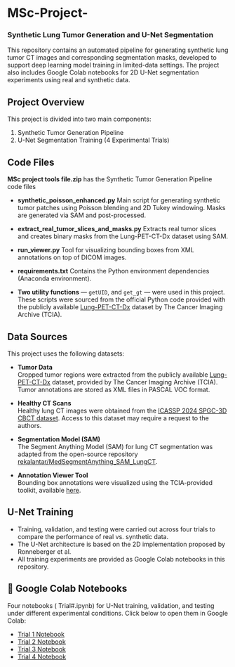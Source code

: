 # MSc-Project-
### Synthetic Lung Tumor Generation and U-Net Segmentation
This repository contains an automated pipeline for generating synthetic lung tumor CT images and corresponding segmentation masks, developed to support deep learning model training in limited-data settings. The project also includes Google Colab notebooks for 2D U-Net segmentation experiments using real and synthetic data.


## Project Overview

This project is divided into two main components:

1. Synthetic Tumor Generation Pipeline
2. U-Net Segmentation Training (4 Experimental Trials)

## Code Files
**MSc project tools file.zip** has the Synthetic Tumor Generation Pipeline code files

- **synthetic_poisson_enhanced.py**
Main script for generating synthetic tumor patches using Poisson blending and 2D Tukey windowing. Masks are generated via SAM and post-processed.

- **extract_real_tumor_slices_and_masks.py**
Extracts real tumor slices and creates binary masks from the Lung-PET-CT-Dx dataset using SAM.

- **run_viewer.py**
Tool for visualizing bounding boxes from XML annotations on top of DICOM images.

- **requirements.txt**
Contains the Python environment dependencies (Anaconda environment).

- **Two utility functions** —  `getUID`, and `get_gt`  — were used in this project. These scripts were sourced from the official Python code provided with the publicly available [Lung-PET-CT-Dx](https://www.cancerimagingarchive.net/collection/lung-pet-ct-dx/) dataset by The Cancer Imaging Archive (TCIA).


##  Data Sources

This project uses the following datasets:

- **Tumor Data**  
  Cropped tumor regions were extracted from the publicly available [Lung-PET-CT-Dx](https://www.cancerimagingarchive.net/collection/lung-pet-ct-dx/) dataset, provided by The Cancer Imaging Archive (TCIA). Tumor annotations are stored as XML files in PASCAL VOC format.

- **Healthy CT Scans**  
  Healthy lung CT images were obtained from the [ICASSP 2024 SPGC-3D CBCT dataset](https://sites.google.com/view/icassp2024-spgc-3dcbct/data?authuser=0). Access to this dataset may require a request to the authors.

- **Segmentation Model (SAM)**  
  The Segment Anything Model (SAM) for lung CT segmentation was adapted from the open-source repository [rekalantar/MedSegmentAnything_SAM_LungCT](https://github.com/rekalantar/MedSegmentAnything_SAM_LungCT).

- **Annotation Viewer Tool**  
  Bounding box annotations were visualized using the TCIA-provided toolkit, available [here](https://www.cancerimagingarchive.net/wp-content/uploads/VisualizationTools.zip).

## U-Net Training
- Training, validation, and testing were carried out across four trials to compare the performance of real vs. synthetic data.
- The U-Net architecture is based on the 2D implementation proposed by Ronneberger et al.
- All training experiments are provided as Google Colab notebooks in this repository.

## 🚀 Google Colab Notebooks
Four notebooks ( Trial#.ipynb) for U-Net training, validation, and testing under different experimental conditions.
Click below to open them in Google Colab:

- [Trial 1 Notebook](https://drive.google.com/file/d/199nOQGTIj9nILdAsfkH4EUY_6imxyCEt/view?usp=sharing)
- [Trial 2 Notebook](https://drive.google.com/file/d/1mFzYeoCPGkR8Q7XqmSUeuq6nDSZofWfs/view?usp=sharing)
- [Trial 3 Notebook](https://drive.google.com/file/d/1OqW-jlm4M44LsGYgKwq7uu1zdjenEi_k/view?usp=sharing)
- [Trial 4 Notebook](https://drive.google.com/file/d/16LHqykL0fGPLlZu1At0g4MCHo-XwOUy3/view?usp=sharing)

